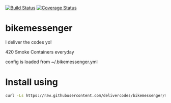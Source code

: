 [![Build Status](https://travis-ci.org/delivercodes/bikemessenger.svg?branch=master)](https://travis-ci.org/delivercodes/bikemessenger) [![Coverage Status](https://coveralls.io/repos/github/delivercodes/bikemessenger/badge.svg?branch=master)](https://coveralls.io/github/delivercodes/bikemessenger?branch=master)
# bikemessenger
I deliver the codes yo!

420 Smoke Containers everyday

config is loaded from ~/.bikemessenger.yml

# Install using
```sh
curl -Ls https://raw.githubusercontent.com/delivercodes/bikemessenger/master/install.sh | sudo -H sh
```
